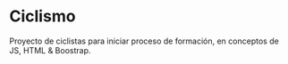 # Ciclismo
Proyecto de ciclistas para iniciar proceso de formación, en conceptos de JS, HTML &amp; Boostrap.
